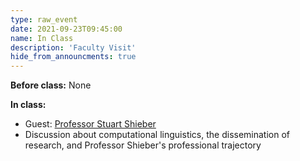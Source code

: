 ```yaml
---
type: raw_event
date: 2021-09-23T09:45:00
name: In Class
description: 'Faculty Visit'
hide_from_announcments: true
---
```


**Before class:** None

**In class:**
* Guest: [Professor Stuart Shieber](http://www.eecs.harvard.edu/shieber/)
* Discussion about computational linguistics, the dissemination of research, and Professor Shieber's professional trajectory
